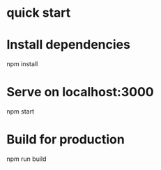 # quick start
# Install dependencies
npm install

# Serve on localhost:3000
npm start

# Build for production
npm run build

